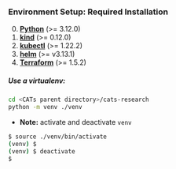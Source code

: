 ### Environment Setup: Required Installation
0. **[Python](https://www.python.org/downloads/)** (>= 3.12.0)
1. **[kind](https://kind.sigs.k8s.io/docs/user/quick-start/#installing-from-release-binaries)** (>= 0.12.0)
2. **[kubectl](https://kubernetes.io/docs/tasks/tools/install-kubectl-linux/)** (>= 1.22.2)
3. **[helm](https://helm.sh/docs/intro/install/)** (>= v3.13.1)
4. **[Terraform](https://developer.hashicorp.com/terraform/tutorials/aws-get-started/install-cli)** (>= 1.5.2)

##### Use a virtualenv:
```bash
cd <CATs parent directory>/cats-research
python -m venv ./venv
```
* **Note:** activate and deactivate `venv`
```bash
$ source ./venv/bin/activate
(venv) $
(venv) $ deactivate
$
```